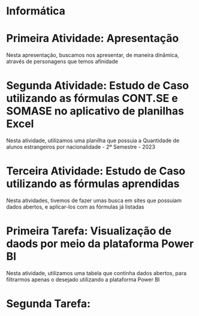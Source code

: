 # Informática


# Primeira Atividade: Apresentação
Nesta apresentação, buscamos nos apresentar, de maneira dinâmica, através de personagens que temos afinidade

# Segunda Atividade: Estudo de Caso utilizando as fórmulas CONT.SE e SOMASE no aplicativo de planilhas Excel
Nesta atividade, utilizamos uma planilha que possuia a Quantidade de alunos estrangeiros por nacionalidade - 2º Semestre - 2023

# Terceira Atividade: Estudo de Caso utilizando as fórmulas aprendidas
Nesta atividades, tivemos de fazer umas busca em sites que possuiam dados abertos, e aplicar-los com as fórmulas já listadas



# Primeira Tarefa: Visualização de daods por meio da plataforma Power BI
Nesta atividade, utilizamos uma tabela que continha dados abertos, para filtrarmos apenas o desejado utilizando a plataforma Power BI

# Segunda Tarefa:
